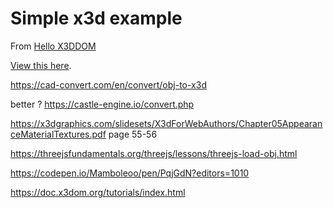 # Simple x3d example

From [Hello X3DDOM](https://doc.x3dom.org/tutorials/basics/hello/)

[View this here](https://daveeveritt.github.io/x3d-example/).

https://cad-convert.com/en/convert/obj-to-x3d

better ?
https://castle-engine.io/convert.php


https://x3dgraphics.com/slidesets/X3dForWebAuthors/Chapter05AppearanceMaterialTextures.pdf 
page 55-56



https://threejsfundamentals.org/threejs/lessons/threejs-load-obj.html

https://codepen.io/Mamboleoo/pen/PqjGdN?editors=1010

https://doc.x3dom.org/tutorials/index.html